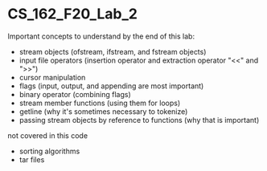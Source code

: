 # CS_162_F20_Lab_2

Important concepts to understand by the end of this lab:

- stream objects (ofstream, ifstream, and fstream objects)
- input file operators (insertion operator and extraction operator "<<" and ">>")
- cursor manipulation
- flags (input, output, and appending are most important)
- binary operator (combining flags)
- stream member functions (using them for loops)
- getline (why it's sometimes necessary to tokenize)
- passing stream objects by reference to functions (why that is important)

not covered in this code
- sorting algorithms
- tar files

